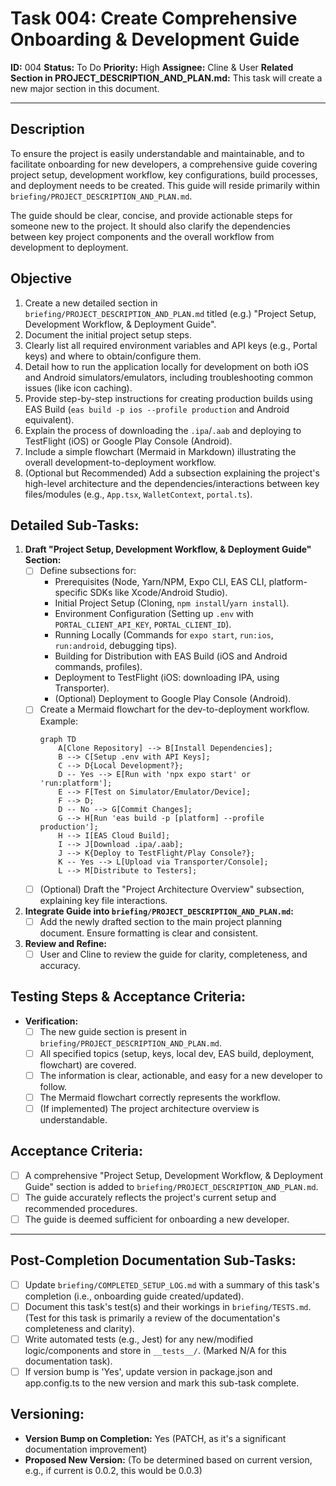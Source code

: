 # Task 004: Create Comprehensive Onboarding & Development Guide

**ID:** 004
**Status:** To Do
**Priority:** High
**Assignee:** Cline & User
**Related Section in PROJECT_DESCRIPTION_AND_PLAN.md:** This task will create a new major section in this document.

---

## Description

To ensure the project is easily understandable and maintainable, and to facilitate onboarding for new developers, a comprehensive guide covering project setup, development workflow, key configurations, build processes, and deployment needs to be created. This guide will reside primarily within `briefing/PROJECT_DESCRIPTION_AND_PLAN.md`.

The guide should be clear, concise, and provide actionable steps for someone new to the project. It should also clarify the dependencies between key project components and the overall workflow from development to deployment.

## Objective

1.  Create a new detailed section in `briefing/PROJECT_DESCRIPTION_AND_PLAN.md` titled (e.g.) "Project Setup, Development Workflow, & Deployment Guide".
2.  Document the initial project setup steps.
3.  Clearly list all required environment variables and API keys (e.g., Portal keys) and where to obtain/configure them.
4.  Detail how to run the application locally for development on both iOS and Android simulators/emulators, including troubleshooting common issues (like icon caching).
5.  Provide step-by-step instructions for creating production builds using EAS Build (`eas build -p ios --profile production` and Android equivalent).
6.  Explain the process of downloading the `.ipa`/`.aab` and deploying to TestFlight (iOS) or Google Play Console (Android).
7.  Include a simple flowchart (Mermaid in Markdown) illustrating the overall development-to-deployment workflow.
8.  (Optional but Recommended) Add a subsection explaining the project's high-level architecture and the dependencies/interactions between key files/modules (e.g., `App.tsx`, `WalletContext`, `portal.ts`).

## Detailed Sub-Tasks:

1.  **Draft "Project Setup, Development Workflow, & Deployment Guide" Section:**
    *   [ ] Define subsections for:
        *   Prerequisites (Node, Yarn/NPM, Expo CLI, EAS CLI, platform-specific SDKs like Xcode/Android Studio).
        *   Initial Project Setup (Cloning, `npm install`/`yarn install`).
        *   Environment Configuration (Setting up `.env` with `PORTAL_CLIENT_API_KEY`, `PORTAL_CLIENT_ID`).
        *   Running Locally (Commands for `expo start`, `run:ios`, `run:android`, debugging tips).
        *   Building for Distribution with EAS Build (iOS and Android commands, profiles).
        *   Deployment to TestFlight (iOS: downloading IPA, using Transporter).
        *   (Optional) Deployment to Google Play Console (Android).
    *   [ ] Create a Mermaid flowchart for the dev-to-deployment workflow. Example:
        ```mermaid
        graph TD
            A[Clone Repository] --> B[Install Dependencies];
            B --> C[Setup .env with API Keys];
            C --> D{Local Development?};
            D -- Yes --> E[Run with 'npx expo start' or 'run:platform'];
            E --> F[Test on Simulator/Emulator/Device];
            F --> D;
            D -- No --> G[Commit Changes];
            G --> H[Run 'eas build -p [platform] --profile production'];
            H --> I[EAS Cloud Build];
            I --> J[Download .ipa/.aab];
            J --> K{Deploy to TestFlight/Play Console?};
            K -- Yes --> L[Upload via Transporter/Console];
            L --> M[Distribute to Testers];
        ```
    *   [ ] (Optional) Draft the "Project Architecture Overview" subsection, explaining key file interactions.

2.  **Integrate Guide into `briefing/PROJECT_DESCRIPTION_AND_PLAN.md`:**
    *   [ ] Add the newly drafted section to the main project planning document. Ensure formatting is clear and consistent.

3.  **Review and Refine:**
    *   [ ] User and Cline to review the guide for clarity, completeness, and accuracy.

## Testing Steps & Acceptance Criteria:

*   **Verification:**
    *   [ ] The new guide section is present in `briefing/PROJECT_DESCRIPTION_AND_PLAN.md`.
    *   [ ] All specified topics (setup, keys, local dev, EAS build, deployment, flowchart) are covered.
    *   [ ] The information is clear, actionable, and easy for a new developer to follow.
    *   [ ] The Mermaid flowchart correctly represents the workflow.
    *   [ ] (If implemented) The project architecture overview is understandable.

## Acceptance Criteria:

*   [ ] A comprehensive "Project Setup, Development Workflow, & Deployment Guide" section is added to `briefing/PROJECT_DESCRIPTION_AND_PLAN.md`.
*   [ ] The guide accurately reflects the project's current setup and recommended procedures.
*   [ ] The guide is deemed sufficient for onboarding a new developer.

---
## Post-Completion Documentation Sub-Tasks:
*   [ ] Update `briefing/COMPLETED_SETUP_LOG.md` with a summary of this task's completion (i.e., onboarding guide created/updated).
*   [ ] Document this task's test(s) and their workings in `briefing/TESTS.md`. (Test for this task is primarily a review of the documentation's completeness and clarity).
*   [ ] Write automated tests (e.g., Jest) for any new/modified logic/components and store in `__tests__/`. (Marked N/A for this documentation task).
*   [ ] If version bump is 'Yes', update version in package.json and app.config.ts to the new version and mark this sub-task complete.

## Versioning:
*   **Version Bump on Completion:** Yes (PATCH, as it's a significant documentation improvement)
*   **Proposed New Version:** (To be determined based on current version, e.g., if current is 0.0.2, this would be 0.0.3)
